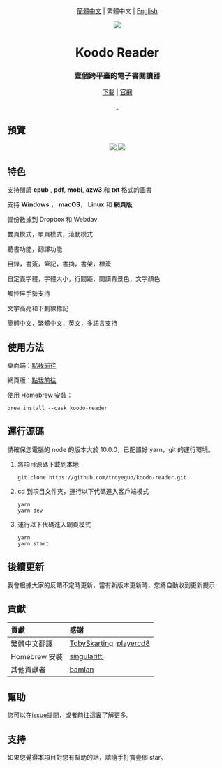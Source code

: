 <div align="center">

[簡體中文](https://github.com/troyeguo/koodo-reader/blob/master/README.md) | 繁體中文 | [English](https://github.com/troyeguo/koodo-reader/blob/master/README_en.md)

</div>

<div align="center" width="128px" height="128px">
<img src="https://i.loli.net/2020/04/26/wrO8EPokvUQWaf5.png" />
</div>

<h1 align="center">
  Koodo Reader
</h1>
<h3 align="center">
  壹個跨平臺的電子書閱讀器
</h3>
<div align="center">

[下載](https://koodo.960960.xyz/download) | [官網](https://koodo.960960.xyz)

</div>

<div align="center">
  <a href="https://github.com/troyeguo/koodo-reader/releases/latest">
    <img src="https://img.shields.io/github/release/troyeguo/koodo-reader.svg?style=flat-square" alt="">
  </a>

  <a href="https://github.com/troyeguo/koodo-reader/blob/master/LICENSE">
    <img src="https://img.shields.io/github/license/troyeguo/koodo-reader.svg?style=flat-square" alt="">
  </a>
</div>

## 預覽

<div align="center">
  <a href="https://github.com/troyeguo/koodo-reader/releases/latest">
    <img src="https://i.loli.net/2020/07/18/5NhQZfxXRs8VO7c.png" >
  </a>
  <a href="https://github.com/troyeguo/koodo-reader/releases/latest">
    <img src="https://i.loli.net/2020/07/18/QHGNJStXsiLTvf3.png" >
  </a>
  <br/>
</div>

## 特色

支持閱讀 **epub** , **pdf**, **mobi**, **azw3** 和 **txt** 格式的圖書

支持 **Windows** ， **macOS**， **Linux** 和 **網頁版**

備份數據到 Dropbox 和 Webdav

雙頁模式，單頁模式，滾動模式

聽書功能，翻譯功能

目錄，書簽，筆記，書摘，書架，標簽

自定義字體，字體大小，行間距，閱讀背景色，文字顏色

觸控屏手勢支持

文字高亮和下劃線標記

簡體中文，繁體中文，英文，多語言支持

## 使用方法

桌面端：[點我前往](https://koodo.960960.xyz/download)

網頁版：[點我前往](https://reader.960960.xyz)

使用 [Homebrew](https://brew.sh/) 安裝：

```shell
brew install --cask koodo-reader
```

## 運行源碼

請確保您電腦的 node 的版本大於 10.0.0，已配置好 yarn，git 的運行環境。

1. 將項目源碼下載到本地

   ```
   git clone https://github.com/troyeguo/koodo-reader.git
   ```

2. cd 到項目文件夾，運行以下代碼進入客戶端模式

   ```
   yarn
   yarn dev
   ```

3. 運行以下代碼進入網頁模式

   ```
   yarn
   yarn start
   ```

## 後續更新

我會根據大家的反饋不定時更新，當有新版本更新時，您將自動收到更新提示

## 貢獻

| 貢獻          | 感謝                                                                                       |
| :------------ | :----------------------------------------------------------------------------------------- |
| 繁體中文翻譯  | [TobySkarting](https://github.com/TobySkarting), [playercd8](https://github.com/playercd8) |
| Homebrew 安裝 | [singularitti](https://github.com/singularitti)                                            |
| 其他貢獻者    | [bamlan](https://github.com/bamlan)                                                        |

## 幫助

您可以在[issue](https://github.com/troyeguo/koodo-reader/issues)提問，或者前往[這裏](https://koodo.960960.xyz/support)了解更多。

## 支持

如果您覺得本項目對您有幫助的話，請隨手打賞壹個 star。
